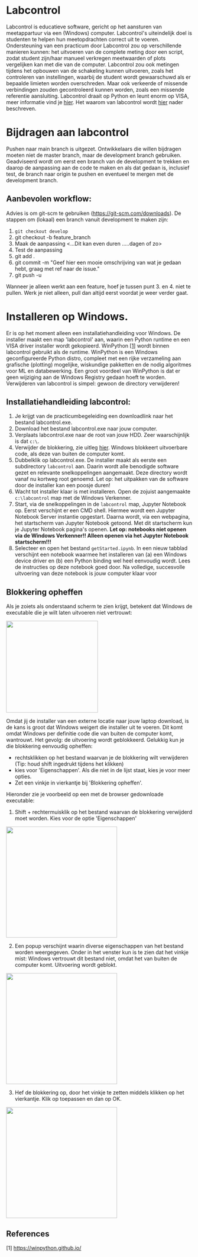 # Labcontrol
Labcontrol is educatieve software, gericht op het aansturen van meetappartuur via een (Windows) computer. Labcontrol's uiteindelijk doel is studenten te helpen hun meetopdrachten correct uit te voeren. Ondersteuning van een practicum door Labcontrol zou op verschillende manieren kunnen: het uitvoeren van de complete meting door een script, zodat student zijn/haar manueel verkregen meetwaarden of plots vergelijken kan met die van de computer. Labcontrol zou ook metingen tijdens het opbouwen van de schakeling kunnen uitvoeren, zoals het controleren van instellingen, waarbij de student wordt gewaarschuwd als er bepaalde limieten worden overschreden. Maar ook verkeerde of missende verbindingen zouden gecontroleerd kunnen worden, zoals een missende referentie aansluiting. Labcontrol draait op Python en leunt enorm op VISA, meer informatie vind je [hier](https://github.com/Lectoraat-DB-S/labcontrol/wiki/Labcontrol:-wat-haal-ik-in-huis%3F). Het waarom van labcontrol wordt [hier](https://github.com/Lectoraat-DB-S/labcontrol/wiki/Waarom-Labcontrol) nader beschreven.   
# Bijdragen aan labcontrol
Pushen naar main branch is uitgezet. Ontwikkelaars die willen bijdragen moeten niet de master branch, maar de development branch gebruiken. Geadviseerd wordt om eerst een branch van de development te trekken en daarop de aanpassing aan de code te maken en als dat gedaan is, inclusief test, de branch naar origin te pushen en eventueel te mergen met de development branch. 
## Aanbevolen workflow:
Advies is om git-scm te gebruiken (https://git-scm.com/downloads). De stappen om (lokaal) een branch vanuit development te maken zijn:

1. `git checkout develop`
2. git checkout -b feature_branch
3. Maak de aanpassing
<...Dit kan even duren .....dagen of zo>   
4. Test de aanpassing
5. git add .
6. git commit -m "Geef hier een mooie omschrijving van wat je gedaan hebt, graag met ref naar de issue."
7. git push -u

Wanneer je alleen werkt aan een feature, hoef je tussen punt 3. en 4. niet te pullen. Werk je niet alleen, pull dan altijd eerst voordat je weer verder gaat.

# Installeren op Windows.
Er is op het moment alleen een installatiehandleiding voor Windows. De installer maakt een map 'labcontrol' aan, waarin een Python runtime en een VISA driver installer wordt gekopieerd. WinPython  [[1]](#1) wordt binnen labcontrol gebruikt als de runtime. WinPython is een Windows geconfigureerde Python distro, compleet met een rijke verzameling aan grafische (plotting) mogelijke, wiskundige pakketten en de nodig algoritmes voor ML en databewerking. Een groot voordeel van WinPython is dat er geen wijziging aan de Windows Registry gedaan hoeft te worden. Verwijderen van labcontrol is simpel: gewoon de directory verwijderen! 
## Installatiehandleiding labcontrol:
1. Je krijgt van de practicumbegeleiding een downloadlink naar het bestand labcontrol.exe.
2. Download het bestand labcontrol.exe naar jouw computer.
3. Verplaats labcontrol.exe naar de root van jouw HDD. Zeer waarschijnlijk is dat `c:\`.
4. Verwijder de blokkering, zie uitleg [hier](README.md#blokkering-opheffen). Windows blokkeert uitvoerbare code, als deze van buiten de computer komt.
5. Dubbelklik op labcontrol.exe. De installer maakt als eerste een subdirectory `labcontrol` aan. Daarin wordt alle benodigde software gezet en relevante snelkoppelingen aangemaakt. Deze directory wordt vanaf nu kortweg root genoemd. Let op: het uitpakken van de software door de installer kan een poosje duren!
6. Wacht tot installer klaar is met installeren. Open de zojuist aangemaakte `c:\labcontrol` map met de Windows Verkenner.
7. Start, via de snelkoppelingen in de `labcontrol` map, Jupyter Notebook op. Eerst verschijnt er een CMD shell. Hiermee wordt een Jupyter Notebook Server instantie opgestart. Daarna wordt, via een webpagina, het startscherm van Jupyter Notebook getoond. Met dit startscherm kun je Jupyter Notebook pagina's openen.  **Let op: notebooks niet openen via de Windows Verkenner!! Alleen openen via het Jupyter Notebook startscherm!!!**
8. Selecteer en open het bestand `getStarted.ipynb`. In een nieuw tabblad verschijnt een notebook waarmee het installeren van (a) een Windows device driver en (b) een Python binding wel heel eenvoudig wordt. Lees de instructies op deze notebook goed door. Na volledige, succesvolle uitvoering van deze notebook is jouw computer klaar voor 

## Blokkering opheffen
Als je zoiets als onderstaand scherm te zien krijgt, betekent dat Windows de executable die je wilt laten uitvoeren niet vertrouwt:

<img src="https://github.com/user-attachments/assets/19957f11-656b-4084-bcf4-0575152f7a50" width="248">

Omdat jij de installer van een externe locatie naar jouw laptop download, is de kans is groot dat Windows weigert die installer uit te voeren. Dit komt omdat Windows per definitie code die van buiten de computer komt, wantrouwt. Het gevolg: de uitvoering wordt geblokkeerd. Gelukkig kun je die blokkering eenvoudig opheffen:
* rechtsklikken op het bestand waarvan je de blokkering wilt verwijderen (Tip: houd shift ingedrukt tijdens het klikken)
* kies voor 'Eigenschappen'. Als die niet in de lijst staat, kies je voor meer opties.
* Zet een vinkje in vierkantje bij 'Blokkering opheffen'.

Hieronder zie je voorbeeld op een met de browser gedownloade executable:
1. Shift + rechtermuisklik op het bestand waarvan de blokkering verwijderd moet worden. Kies voor de optie 'Eigenschappen'

<img src="https://github.com/user-attachments/assets/8e4e99bd-3e30-4967-9ff7-900b86454e42" width="300">

2. Een popup verschijnt waarin diverse eigenschappen van het bestand worden weergegeven. Onder in het venster kun is te zien dat het vinkje mist: Windows vertrouwt dit bestand niet, omdat het van buiten de computer komt. Uitvoering wordt geblokt.

<img src="https://github.com/user-attachments/assets/32f251ba-c506-4b17-8764-335477d18e31" width="300">

3. Hef de blokkering op, door het vinkje te zetten middels klikken op het vierkantje. Klik op toepassen en dan op OK.
 
<img src="https://github.com/user-attachments/assets/721ef910-efdb-4a23-a032-3ea386005aa8" width="300">


## References
<a id="1">[1]</a> 
https://winpython.github.io/
